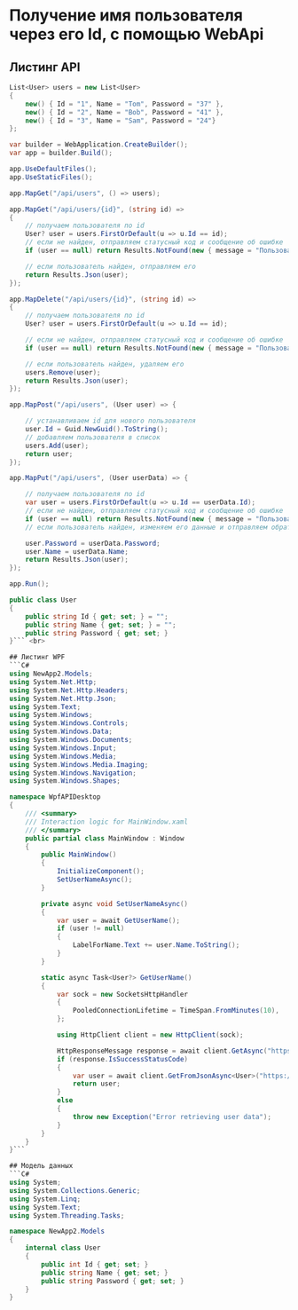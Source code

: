 # Получение имя пользователя через его Id, с помощью WebApi

## Листинг API <br>
```C#
List<User> users = new List<User>
{
    new() { Id = "1", Name = "Tom", Password = "37" },
    new() { Id = "2", Name = "Bob", Password = "41" },
    new() { Id = "3", Name = "Sam", Password = "24"}
};

var builder = WebApplication.CreateBuilder();
var app = builder.Build();

app.UseDefaultFiles();
app.UseStaticFiles();

app.MapGet("/api/users", () => users);

app.MapGet("/api/users/{id}", (string id) =>
{
    // получаем пользователя по id
    User? user = users.FirstOrDefault(u => u.Id == id);
    // если не найден, отправляем статусный код и сообщение об ошибке
    if (user == null) return Results.NotFound(new { message = "Пользователь не найден" });

    // если пользователь найден, отправляем его
    return Results.Json(user);
});

app.MapDelete("/api/users/{id}", (string id) =>
{
    // получаем пользователя по id
    User? user = users.FirstOrDefault(u => u.Id == id);

    // если не найден, отправляем статусный код и сообщение об ошибке
    if (user == null) return Results.NotFound(new { message = "Пользователь не найден" });

    // если пользователь найден, удаляем его
    users.Remove(user);
    return Results.Json(user);
});

app.MapPost("/api/users", (User user) => {

    // устанавливаем id для нового пользователя
    user.Id = Guid.NewGuid().ToString();
    // добавляем пользователя в список
    users.Add(user);
    return user;
});

app.MapPut("/api/users", (User userData) => {

    // получаем пользователя по id
    var user = users.FirstOrDefault(u => u.Id == userData.Id);
    // если не найден, отправляем статусный код и сообщение об ошибке
    if (user == null) return Results.NotFound(new { message = "Пользователь не найден" });
    // если пользователь найден, изменяем его данные и отправляем обратно клиенту

    user.Password = userData.Password;
    user.Name = userData.Name;
    return Results.Json(user);
});

app.Run();

public class User
{
    public string Id { get; set; } = "";
    public string Name { get; set; } = "";
    public string Password { get; set; }
}``` <br>

## Листинг WPF
```C#
using NewApp2.Models;
using System.Net.Http;
using System.Net.Http.Headers;
using System.Net.Http.Json;
using System.Text;
using System.Windows;
using System.Windows.Controls;
using System.Windows.Data;
using System.Windows.Documents;
using System.Windows.Input;
using System.Windows.Media;
using System.Windows.Media.Imaging;
using System.Windows.Navigation;
using System.Windows.Shapes;

namespace WpfAPIDesktop
{
    /// <summary>
    /// Interaction logic for MainWindow.xaml
    /// </summary>
    public partial class MainWindow : Window
    {
        public MainWindow()
        {
            InitializeComponent();
            SetUserNameAsync();
        }

        private async void SetUserNameAsync()
        {
            var user = await GetUserName();
            if (user != null)
            {
                LabelForName.Text += user.Name.ToString();
            }
        }

        static async Task<User?> GetUserName()
        {
            var sock = new SocketsHttpHandler
            {
                PooledConnectionLifetime = TimeSpan.FromMinutes(10),
            };

            using HttpClient client = new HttpClient(sock);

            HttpResponseMessage response = await client.GetAsync("https://localhost:7154/api/users/4");
            if (response.IsSuccessStatusCode)
            {
                var user = await client.GetFromJsonAsync<User>("https://localhost:7154/api/users/4");
                return user;
            }
            else
            {
                throw new Exception("Error retrieving user data");
            }
        }
    }
}```

## Модель данных
```C#
using System;
using System.Collections.Generic;
using System.Linq;
using System.Text;
using System.Threading.Tasks;

namespace NewApp2.Models
{
    internal class User
    {
        public int Id { get; set; }
        public string Name { get; set; }
        public string Password { get; set; }
    }
}
```